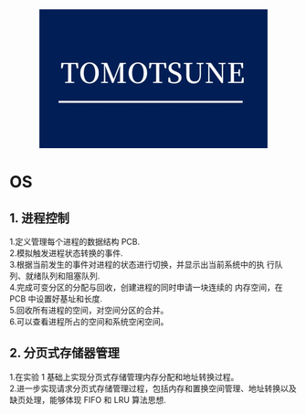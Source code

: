 <div align=center><img src="logo_01(2).jpg"></div>

# OS #
## 1. 进程控制 ##
1.定义管理每个进程的数据结构 PCB.  
2.模拟触发进程状态转换的事件.  
3.根据当前发生的事件对进程的状态进行切换，并显示出当前系统中的执 
行队列、就绪队列和阻塞队列.  
4.完成可变分区的分配与回收，创建进程的同时申请一块连续的 
内存空间，在 PCB 中设置好基址和长度.  
5.回收所有进程的空间，对空间分区的合并。  
6.可以查看进程所占的空间和系统空闲空间。

## 2. 分页式存储器管理 ##
1.在实验 1 基础上实现分页式存储管理内存分配和地址转换过程。  
2.进一步实现请求分页式存储管理过程，包括内存和置换空间管理、地址转换以及缺页处理，能够体现 FIFO 和 LRU 算法思想.